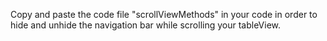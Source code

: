 
Copy and paste the code file "scrollViewMethods" in your code in order to hide and unhide the navigation bar while scrolling your tableView.
